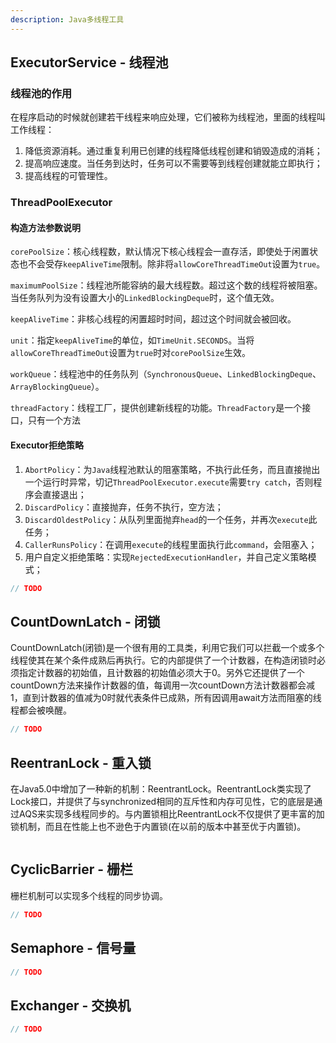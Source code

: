 ```yaml
---
description: Java多线程工具
---
```



## ExecutorService - 线程池

### 线程池的作用

在程序启动的时候就创建若干线程来响应处理，它们被称为线程池，里面的线程叫工作线程：

1. 降低资源消耗。通过重复利用已创建的线程降低线程创建和销毁造成的消耗；
1. 提高响应速度。当任务到达时，任务可以不需要等到线程创建就能立即执行；
1. 提高线程的可管理性。 

### ThreadPoolExecutor

#### 构造方法参数说明

`corePoolSize`：核心线程数，默认情况下核心线程会一直存活，即使处于闲置状态也不会受存`keepAliveTime`限制。除非将`allowCoreThreadTimeOut`设置为`true`。
 
`maximumPoolSize`：线程池所能容纳的最大线程数。超过这个数的线程将被阻塞。当任务队列为没有设置大小的`LinkedBlockingDeque`时，这个值无效。 

`keepAliveTime`：非核心线程的闲置超时时间，超过这个时间就会被回收。 

`unit`：指定`keepAliveTime`的单位，如`TimeUnit.SECONDS`。当将`allowCoreThreadTimeOut`设置为`true`时对`corePoolSize`生效。 

`workQueue`：线程池中的任务队列（`SynchronousQueue`、`LinkedBlockingDeque`、`ArrayBlockingQueue`）。

`threadFactory`：线程工厂，提供创建新线程的功能。`ThreadFactory`是一个接口，只有一个方法

#### Executor拒绝策略

1. `AbortPolicy`：为`Java`线程池默认的阻塞策略，不执行此任务，而且直接抛出一个运行时异常，切记`ThreadPoolExecutor.execute`需要`try catch`，否则程序会直接退出；
2. `DiscardPolicy`：直接抛弃，任务不执行，空方法；
3. `DiscardOldestPolicy`：从队列里面抛弃`head`的一个任务，并再次`execute`此任务；
4. `CallerRunsPolicy`：在调用`execute`的线程里面执行此`command`，会阻塞入；
5. 用户自定义拒绝策略：实现`RejectedExecutionHandler`，并自己定义策略模式；

```java
// TODO
```

## CountDownLatch - 闭锁

CountDownLatch(闭锁)是一个很有用的工具类，利用它我们可以拦截一个或多个线程使其在某个条件成熟后再执行。它的内部提供了一个计数器，在构造闭锁时必须指定计数器的初始值，且计数器的初始值必须大于0。另外它还提供了一个countDown方法来操作计数器的值，每调用一次countDown方法计数器都会减1，直到计数器的值减为0时就代表条件已成熟，所有因调用await方法而阻塞的线程都会被唤醒。

```java
// TODO
```

## ReentranLock - 重入锁

在Java5.0中增加了一种新的机制：ReentrantLock。ReentrantLock类实现了Lock接口，并提供了与synchronized相同的互斥性和内存可见性，它的底层是通过AQS来实现多线程同步的。与内置锁相比ReentrantLock不仅提供了更丰富的加锁机制，而且在性能上也不逊色于内置锁(在以前的版本中甚至优于内置锁)。

```java
```

## CyclicBarrier - 栅栏

栅栏机制可以实现多个线程的同步协调。

```java
// TODO
```

## Semaphore - 信号量

```java
// TODO
```

## Exchanger - 交换机

```java
// TODO
```
